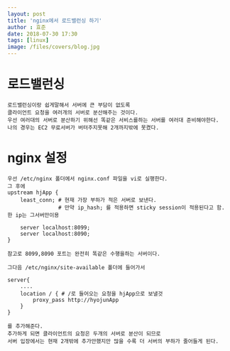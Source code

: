 ```yaml
---
layout: post
title: 'nginx에서 로드밸런싱 하기'
author : 효준
date: 2018-07-30 17:30
tags: [linux]
image: /files/covers/blog.jpg
---
```



# 로드밸런싱

    로드밸런싱이랑 쉽게말해서 서버에 큰 부담이 없도록
    클라이언트 요청을 여러개의 서버로 분산해주는 것이다.
    우선 여러대의 서버로 분산하기 위해선 똑같은 서비스를하는 서버를 여러대 준비해야한다.
    나의 경우는 EC2 무료서버가 버텨주지못해 2개까지밖에 못켰다.


# nginx 설정

    우선 /etc/nginx 폴더에서 nginx.conf 파일을 vi로 실행한다.
    그 후에
    upstream hjApp {
        least_conn; # 현재 가장 부하가 적은 서버로 보낸다.
                    # 만약 ip_hash; 를 적용하면 sticky session이 적용된다고 함. 한 ip는 그서버만이용

        server localhost:8099;
        server localhost:8090;
    }

    참고로 8099,8090 포트는 완전히 똑같은 수행을하는 서버이다.

    그다음 /etc/nginx/site-available 폴더에 들어가서

    server{
        ....
        location / { # /로 들어오는 요청을 hjApp으로 보낼것
            proxy_pass http://hyojunApp
        }
    }

    를 추가해준다.
    추가하게 되면 클라이언트의 요청은 두개의 서버로 분산이 되므로
    서버 입장에서는 현재 2개밖에 추가안했지만 많을 수록 더 서버의 부하가 줄어들게 된다.

